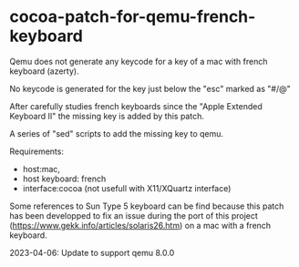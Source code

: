 # cocoa-patch-for-qemu-french-keyboard


Qemu does not generate any keycode for a key of a mac with french keyboard (azerty).

No keycode is generated for the key just below the "esc" marked as "#/@"

After carefully studies french keyboards since the "Apple Extended Keyboard II" the missing key is added by this patch.

A series of "sed" scripts to add the missing key to qemu.

Requirements:
  - host:mac,
  - host keyboard: french
  - interface:cocoa (not usefull with X11/XQuartz interface)

Some references to Sun Type 5 keyboard can be find because this patch has been developped to fix an issue during the port of this project (https://www.gekk.info/articles/solaris26.htm) on a mac with a french keyboard.

2023-04-06:
  Update to support qemu 8.0.0
